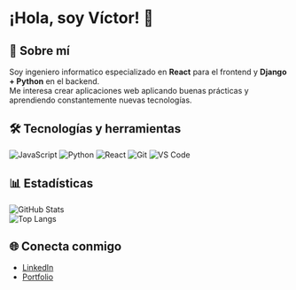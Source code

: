 # ¡Hola, soy Víctor! 👋

## 🚀 Sobre mí
Soy ingeniero informatico especializado en **React** para el frontend y **Django + Python** en el backend.  
Me interesa crear aplicaciones web aplicando buenas prácticas y 
aprendiendo constantemente nuevas tecnologías.

## 🛠️ Tecnologías y herramientas
![JavaScript](https://img.shields.io/badge/-JavaScript-333?style=flat&logo=javascript)
![Python](https://img.shields.io/badge/-Python-333?style=flat&logo=python)
![React](https://img.shields.io/badge/-React-333?style=flat&logo=react)
![Git](https://img.shields.io/badge/-Git-333?style=flat&logo=git)
![VS Code](https://img.shields.io/badge/-VS%20Code-333?style=flat&logo=visual-studio-code)

## 📊 Estadísticas
![GitHub Stats](https://github-readme-stats.vercel.app/api?username=vicsan123&show_icons=true&theme=radical)  
![Top Langs](https://github-readme-stats.vercel.app/api/top-langs/?username=vicsan123&layout=compact&theme=radical)

## 🌐 Conecta conmigo
- [LinkedIn](https://www.linkedin.com/in/víctor-sánchez-b96908367/)
- [Portfolio](https://victor-sanchez.netlify.app/)
